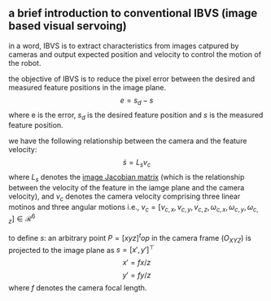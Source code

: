 ## a brief introduction to conventional IBVS (image based visual servoing)

in a word, IBVS is to extract characteristics from images catpured by cameras and output expected position and velocity to control the motion of the robot.

the objective of IBVS is to reduce the pixel error between the desired and measured feature positions in the image plane. $$e = s_d-s$$ where e is the error, $s_d$ is the desired feature position and $s$ is the measured feature position.

we have the following relationship between the camera and the feature velocity: $$\dot{s} = L_sv_c$$ where $L_s$ denotes the [image Jacobian matrix]() (which is the relationship between the velocity of the feature in the iamge plane and the camera velocity), and $v_c$ denotes the camera velocity comprising three linear motinos and three angular motions
i.e., $v_c = [v_{c,x}, v_{c,y}, v_{c,z},\omega_{c,x},\omega_{c,y},\omega_{c,z}]\in \mathcal{R}^6$

to define $s$: an arbitrary point $P= [x y z]^top$ in the camera frame ($O_{XYZ}$) is projected to the image plane as $s = [x',y']^\top$ $$x' = fx/z$$ $$y' = fy/z$$ where $f$ denotes the camera focal length. 
